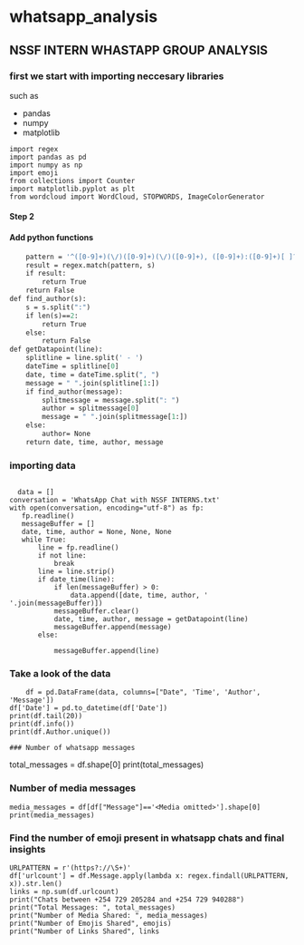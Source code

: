 # whatsapp_analysis
## NSSF INTERN WHASTAPP GROUP ANALYSIS
### first we start with importing neccesary libraries
such as
* pandas 
* numpy
* matplotlib
```
import regex
import pandas as pd
import numpy as np
import emoji
from collections import Counter
import matplotlib.pyplot as plt
from wordcloud import WordCloud, STOPWORDS, ImageColorGenerator
```
#### Step 2 
#### Add python functions
```def date_time(s):
    pattern = '^([0-9]+)(\/)([0-9]+)(\/)([0-9]+), ([0-9]+):([0-9]+)[ ]?(AM|PM|am|pm)? -'
    result = regex.match(pattern, s)
    if result:
        return True
    return False
def find_author(s):
    s = s.split(":")
    if len(s)==2:
        return True
    else:
        return False
def getDatapoint(line):
    splitline = line.split(' - ')
    dateTime = splitline[0]
    date, time = dateTime.split(", ")
    message = " ".join(splitline[1:])
    if find_author(message):
        splitmessage = message.split(": ")
        author = splitmessage[0]
        message = " ".join(splitmessage[1:])
    else:
        author= None
    return date, time, author, message
   ```

  ###  importing data 
 ```
   
   data = []
conversation = 'WhatsApp Chat with NSSF INTERNS.txt'
with open(conversation, encoding="utf-8") as fp:
    fp.readline()
    messageBuffer = []
    date, time, author = None, None, None
    while True:
        line = fp.readline()
        if not line:
            break
        line = line.strip()
        if date_time(line):
            if len(messageBuffer) > 0:
                data.append([date, time, author, ' '.join(messageBuffer)])
            messageBuffer.clear()
            date, time, author, message = getDatapoint(line)
            messageBuffer.append(message)
        else:
        
            messageBuffer.append(line)
 ```
            
 ### Take a look of the data
 ```
     df = pd.DataFrame(data, columns=["Date", 'Time', 'Author', 'Message'])
df['Date'] = pd.to_datetime(df['Date'])
print(df.tail(20))
print(df.info())
print(df.Author.unique())

### Number of whatsapp messages
```
total_messages = df.shape[0]
print(total_messages)

### Number of media messages
```
media_messages = df[df["Message"]=='<Media omitted>'].shape[0]
print(media_messages)
```
### Find the number of emoji present in whatsapp chats and final insights
```
URLPATTERN = r'(https?://\S+)'
df['urlcount'] = df.Message.apply(lambda x: regex.findall(URLPATTERN, x)).str.len()
links = np.sum(df.urlcount)
print("Chats between +254 729 205284 and +254 729 940288")
print("Total Messages: ", total_messages)
print("Number of Media Shared: ", media_messages)
print("Number of Emojis Shared", emojis)
print("Number of Links Shared", links
